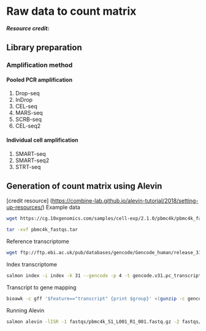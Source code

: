 # Raw data to count matrix 
_**Resource credit:**_
## Library preparation
### Amplification method
#### Pooled PCR amplification
1. Drop-seq
2. InDrop
3. CEL-seq
4. MARS-seq
5. SCRB-seq
6. CEL-seq2
#### Individual cell amplification
1. SMART-seq
2. SMART-seq2
3. STRT-seq
## Generation of count matrix using Alevin
[credit resource] (https://combine-lab.github.io/alevin-tutorial/2018/setting-up-resources/)
Example data
```bash
wget https://cg.10xgenomics.com/samples/cell-exp/2.1.0/pbmc4k/pbmc4k_fastqs.tar

tar -xvf pbmc4k_fastqs.tar
```

Reference transcriptome
```bash
wget ftp://ftp.ebi.ac.uk/pub/databases/gencode/Gencode_human/release_31/gencode.v31.pc_transcripts.fa.gz
```

Index transcriptome
```bash
salmon index -i index -k 31 --gencode -p 4 -t gencode.v31.pc_transcripts.fa.gz
```

Transcript to gene mapping
```bash
bioawk -c gff '$feature=="transcript" {print $group}' <(gunzip -c gencode.v31.primary_assembly.annotation.gtf.gz) | awk -F ' ' '{print substr($4,2,length($4)-3) "\t" substr($2,2,length($2)-3)}' - > txp2gene.tsv
```

Running Alevin
```bash
salmon alevin -lISR -1 fastqs/pbmc4k_S1_L001_R1_001.fastq.gz -2 fastqs/pbmc4k_S1_L001_R2_001.fastq.gz --chromium -i index -p 8 -o alevin_output --tgMap txp2gene.tsv
```






